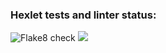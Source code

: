 ### Hexlet tests and linter status:
![Flake8 check](https://github.com/kiselz/python-project-lvl1/workflows/check-code/badge.svg) <a href="https://codeclimate.com/github/codeclimate/codeclimate/maintainability"><img src="https://api.codeclimate.com/v1/badges/a99a88d28ad37a79dbf6/maintainability" /></a>
